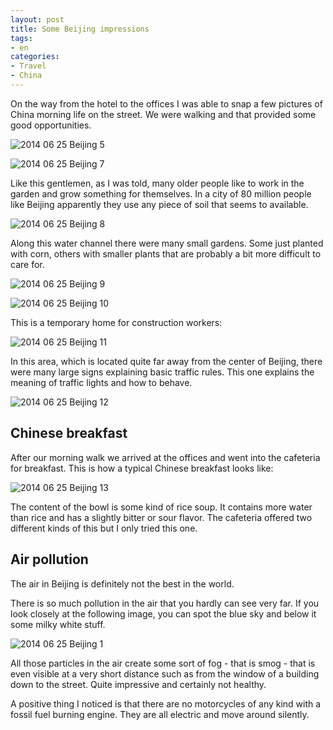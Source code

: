```yaml
---
layout: post
title: Some Beijing impressions
tags:
- en
categories:
- Travel
- China
---
```

On the way from the hotel to the offices I was able to snap a few pictures of China morning life on the street. We were walking and that provided some good opportunities.

![2014 06 25 Beijing 5](/img/posts/2014-06-25/2014-06-25-beijing-5.jpg)

![2014 06 25 Beijing 7](/img/posts/2014-06-25/2014-06-25-beijing-7.jpg)

Like this gentlemen, as I was told, many older people like to work in the garden and grow something for themselves. In a city of 80 million people like Beijing apparently they use any piece of soil that seems to available.

![2014 06 25 Beijing 8](/img/posts/2014-06-25/2014-06-25-beijing-8.jpg)

Along this water channel there were many small gardens. Some just planted with corn, others with smaller plants that are probably a bit more difficult to care for.

![2014 06 25 Beijing 9](/img/posts/2014-06-25/2014-06-25-beijing-9.jpg)

![2014 06 25 Beijing 10](/img/posts/2014-06-25/2014-06-25-beijing-10.jpg)

This is a temporary home for construction workers:

![2014 06 25 Beijing 11](/img/posts/2014-06-25/2014-06-25-beijing-11.jpg)

In this area, which is located quite far away from the center of Beijing, there were many large signs explaining basic traffic rules. This one explains the meaning of traffic lights and how to behave.

![2014 06 25 Beijing 12](/img/posts/2014-06-25/2014-06-25-beijing-12.jpg)

## Chinese breakfast

After our morning walk we arrived at the offices and went into the cafeteria for breakfast. This is how a typical Chinese breakfast looks like:

![2014 06 25 Beijing 13](/img/posts/2014-06-25/2014-06-25-beijing-13.jpg)

The content of the bowl is some kind of rice soup. It contains more water than rice and has a slightly bitter or sour flavor. The cafeteria offered two different kinds of this but I only tried this one.

## Air pollution

The air in Beijing is definitely not the best in the world.

There is so much pollution in the air that you hardly can see very far. If you look closely at the following image, you can spot the blue sky and below it some milky white stuff.

![2014 06 25 Beijing 1](/img/posts/2014-06-25/2014-06-25-beijing-1.jpg)

All those particles in the air create some sort of fog - that is smog - that is even visible at a very short distance such as from the window of a building down to the street. Quite impressive and certainly not healthy.

A positive thing I noticed is that there are no motorcycles of any kind with a fossil fuel burning engine. They are all electric and move around silently.

